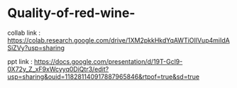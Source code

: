 # Quality-of-red-wine-











collab link : https://colab.research.google.com/drive/1XM2pkkHkdYqAWTiOIlVup4miIdASiZVy?usp=sharing



ppt link : https://docs.google.com/presentation/d/19T-Gcl9-0X72y_Z_xF9xWcyyq0DiQtr3/edit?usp=sharing&ouid=118281140917887965846&rtpof=true&sd=true
